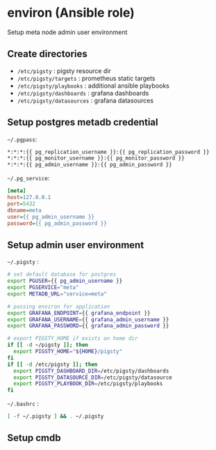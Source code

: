 # environ (Ansible role)

Setup meta node admin user environment

## Create directories
  * `/etc/pigsty` : pigsty resource dir
  * `/etc/pigsty/targets` : prometheus static targets
  * `/etc/pigsty/playbooks` : additional ansible playbooks
  * `/etc/pigsty/dashboards` : grafana dashboards
  * `/etc/pigsty/datasources` : grafana datasources
    
## Setup postgres metadb credential

`~/.pgpass`:

```bash
*:*:*:{{ pg_replication_username }}:{{ pg_replication_password }}
*:*:*:{{ pg_monitor_username }}:{{ pg_monitor_password }}
*:*:*:{{ pg_admin_username }}:{{ pg_admin_password }}
```

`~/.pg_service`:

```ini
[meta]
host=127.0.0.1
port=5432
dbname=meta
user={{ pg_admin_username }}
password={{ pg_admin_password }}
```

## Setup admin user environment

`~/.pigsty` : 

```bash
# set default database for postgres
export PGUSER={{ pg_admin_username }}
export PGSERVICE="meta"
export METADB_URL="service=meta"

# passing environ for application
export GRAFANA_ENDPOINT={{ grafana_endpoint }}
export GRAFANA_USERNAME={{ grafana_admin_username }}
export GRAFANA_PASSWORD={{ grafana_admin_password }}

# export PIGSTY_HOME if exists on home dir
if [[ -d ~/pigsty ]]; then
  export PIGSTY_HOME="${HOME}/pigsty"
fi
if [[ -d /etc/pigsty ]]; then
  export PIGSTY_DASHBOARD_DIR=/etc/pigsty/dashboards
  export PIGSTY_DATASOURCE_DIR=/etc/pigsty/datasource
  export PIGSTY_PLAYBOOK_DIR=/etc/pigsty/playbooks
fi
```

`~/.bashrc` :

```bash
[ -f ~/.pigsty ] && . ~/.pigsty
```

## Setup cmdb